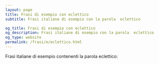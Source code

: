 ```yaml
---
layout: page
title: Frasi di esempio con eclettico 
subtitle: Frasi italiane di esempio con la parola  eclettico

og_title: Frasi di esempio con eclettico 
og_description: Frasi italiane di esempio con la parola  eclettico
og_type: website
permalink: /frasi/e/eclettico.html
---
```


Frasi italiane di esempio contenenti la parola eclettico:


